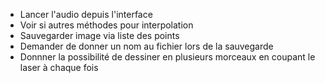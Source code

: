 - Lancer l'audio depuis l'interface
- Voir si autres méthodes pour interpolation
- Sauvegarder image via liste des points
- Demander de donner un nom au fichier lors de la sauvegarde
- Donnner la possibilité de dessiner en plusieurs morceaux en coupant le laser à chaque fois
